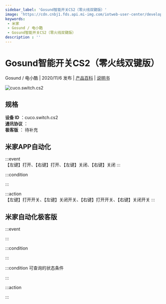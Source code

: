 ```yaml
---
sidebar_label: 'Gosund智能开关CS2（零火线双键版）'
image: 'https://cdn.cnbj1.fds.api.mi-img.com/iotweb-user-center/developer_16790484825470FBvdLfJ.png?GalaxyAccessKeyId=AKVGLQWBOVIRQ3XLEW&Expires=9223372036854775807&Signature=zYo7Qywp2gPHmM8rgfGCGD3AhXI='
keywords: 
 - 米家
 - Gosund / 电小酷
 - Gosund智能开关CS2（零火线双键版）
description : ''
---
```

# Gosund智能开关CS2（零火线双键版）

Gosund / 电小酷 | 2020/11/6 发布 | [产品百科](https://home.mi.com/webapp/content/baike/product/index.html?model=cuco.switch.cs2/) | [说明书](https://home.mi.com/views/introduction.html?model=cuco.switch.cs2&region=cn)

![cuco.switch.cs2](https://cdn.cnbj1.fds.api.mi-img.com/iotweb-user-center/developer_16790484825470FBvdLfJ.png?GalaxyAccessKeyId=AKVGLQWBOVIRQ3XLEW&Expires=9223372036854775807&Signature=zYo7Qywp2gPHmM8rgfGCGD3AhXI=)

## 规格  
> 
**设备 ID** ：cuco.switch.cs2  
**通讯协议** ：  
**极客版**  ： 待补充 


## 米家APP自动化  

:::event  
【左键】打开、【右键】打开、【左键】关闭、【右键】关闭
:::

:::condition  

:::

:::action   
【左键】打开开关、【左键】关闭开关、【右键】打开开关、【右键】关闭开关
:::

## 米家自动化极客版  

:::event  

:::

:::condition  

:::

:::condition 可查询的状态条件  

:::

:::action  

:::

        

